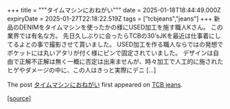 +++
title = """タイムマシンにおねがい"""
date = 2025-01-18T18:44:49.000Z
expiryDate = 2025-01-27T22:18:22.519Z
tags = ["tcbjeans","jeans"]
+++
新品のDENIMをタイムマシンを使ったかの様にUSED加工を施す職人Kさん。 この業界では有名な方。 先日久しぶりに会ったらTCBの30’sJKを最近は仕事着にしてるよとの事で撮影させて貰いました。 USED加工を作る職人ならではの発想でポケットには丸いアタリが付く様にピンで固定されていました。 デザインは自由で正解不正解は無く一概に否定は出来ませんが、時々加工で人工的に施されたヒゲやダメージの中に、この人はきっと実際にデニ \[…\]

The post [タイムマシンにおねがい](http://tcbjeans.com/2025/01/19/50852) first appeared on [TCB jeans](http://tcbjeans.com).

[[source]](http://tcbjeans.com/2025/01/19/50852)
